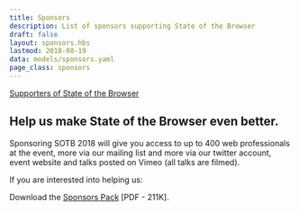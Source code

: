 ```yaml
---
title: Sponsors
description: List of sponsors supporting State of the Browser
draft: false
layout: sponsors.hbs
lastmod: 2018-08-19
data: models/sponsors.yaml
page_class: sponsors
---
```


<a href="/supporters" class="is-button">Supporters of State of the Browser</a>

## Help us make State of the Browser even better.

Sponsoring SOTB 2018 will give you access to up to 400 web professionals at the event, more via our mailing list and more via our twitter account, event website and talks posted on Vimeo (all talks are filmed).

If you are interested into helping us:

Download the <a href="/downloads/Sponsors-Pack-SOTB18.pdf" class="is-button">Sponsors Pack</a> [PDF - 211K].
